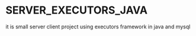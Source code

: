 # SERVER_EXECUTORS_JAVA
it is small server client project using executors framework in java and mysql
